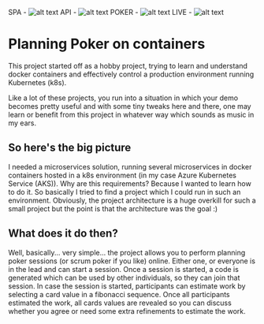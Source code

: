 SPA -
![alt text](https://dev.azure.com/ekeilholz/PlanningPoker/_apis/build/status/PlanningPoker%20Live?branchName=master 'Build status of the front-end SPA')
API -
![alt text](https://dev.azure.com/ekeilholz/PlanningPoker/_apis/build/status/PlanningPoker%20API?branchName=master 'Build status of the API')
POKER -
![alt text](https://dev.azure.com/ekeilholz/PlanningPoker/_apis/build/status/PlanningPoker%20Poker?branchName=master 'Build status of the poker microservice')
LIVE -
![alt text](https://dev.azure.com/ekeilholz/PlanningPoker/_apis/build/status/PlanningPoker%20Live?branchName=master 'Build status of the live microservice')

# Planning Poker on containers

This project started off as a hobby project, trying to learn and understand docker containers
and effectively control a production environment running Kubernetes (k8s).

Like a lot of these projects, you run into a situation in which your demo becomes pretty useful
and with some tiny tweaks here and there, one may learn or benefit from this project in whatever
way which sounds as music in my ears.

## So here's the big picture

I needed a microservices solution, running several microservices in docker containers hosted in
a k8s environment (in my case Azure Kubernetes Service (AKS)). Why are this requirements? Because
I wanted to learn how to do it. So basically I tried to find a project which I could run in such
an environment. Obviously, the project architecture is a huge overkill for such a small project
but the point is that the architecture was the goal :)

## What does it do then?

Well, basically... very simple... the project allows you to perform planning poker sessions (or
scrum poker if you like) online. Either one, or everyone is in the lead and can start a session.
Once a session is started, a code is generated which can be used by other individuals, so they
can join that session. In case the session is started, participants can estimate work by selecting
a card value in a fibonacci sequence. Once all participants estimated the work, all cards values
are revealed so you can discuss whether you agree or need some extra refinements to estimate the
work.
